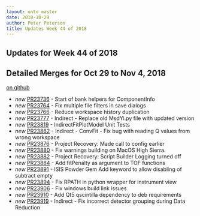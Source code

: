 ```yaml
---
layout: onto_master
date: 2018-10-29
author: Peter Peterson
title: Updates Week 44 of 2018
---
```

Updates for Week 44 of 2018
---------------------------

Detailed Merges for Oct 29 to Nov 4, 2018
-----------------------------------------
[on github](https://github.com/mantidproject/mantid/pulls?q=is%3Apr+merged%3A2018-10-30..2018-11-04)

* *new* [PR23736](https://github.com/mantidproject/mantid/pull/23736) - Start of bank helpers for ComponentInfo
* *new* [PR23764](https://github.com/mantidproject/mantid/pull/23764) - Fix multiple file filters in save dialogs
* *new* [PR23766](https://github.com/mantidproject/mantid/pull/23766) - Reduce workspace history duplication
* *new* [PR23777](https://github.com/mantidproject/mantid/pull/23777) - Indirect - Replace old MsdYi.py file with updated version
* *new* [PR23819](https://github.com/mantidproject/mantid/pull/23819) - IndirectFitPlotModel Unit Tests
* *new* [PR23862](https://github.com/mantidproject/mantid/pull/23862) - Indirect - ConvFit - Fix bug with reading Q values from wrong workspace
* *new* [PR23876](https://github.com/mantidproject/mantid/pull/23876) - Project Recovery: Made call to config earlier
* *new* [PR23880](https://github.com/mantidproject/mantid/pull/23880) - Fix warnings building on MacOS High Sierra.
* *new* [PR23882](https://github.com/mantidproject/mantid/pull/23882) - Project Recovery: Script Builder Logging turned off
* *new* [PR23884](https://github.com/mantidproject/mantid/pull/23884) - Add fitPenalty as argument to TOF functions
* *new* [PR23891](https://github.com/mantidproject/mantid/pull/23891) - ISIS Powder Gem Add keyword to allow disabling of subtract empty
* *new* [PR23894](https://github.com/mantidproject/mantid/pull/23894) - Fix RPATH in python wrapper for instrument view
* *new* [PR23906](https://github.com/mantidproject/mantid/pull/23906) - Fix windows build link issues
* *new* [PR23910](https://github.com/mantidproject/mantid/pull/23910) - Add Qt5 qscintilla dependency to deb requirements
* *new* [PR23919](https://github.com/mantidproject/mantid/pull/23919) - Indirect - Fix incorrect detector grouping during Data Reduction
